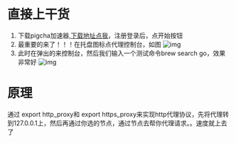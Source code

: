 # 直接上干货
1. 下载pigcha加速器,[下载地址点我](http://pigcha.com?from=gitbrew)，注册登录后，点开始按钮
2. 最重要的来了！！！在托盘图标点代理控制台，如图
![img](https://cdn.processon.com/605b3a0b6376897007792fd3)
3. 此时在弹出的来控制台，然后我们输入一个测试命令brew search go，效果非常好
![img](https://cdn.processon.com/605b3d136376897007793825)

# 原理
通过 export http_proxy和 export https_proxy来实现http代理协议，先将代理转到127.0.0.1上，然后再通过你选的节点，通过节点去帮你代理请求。。速度就上去了
